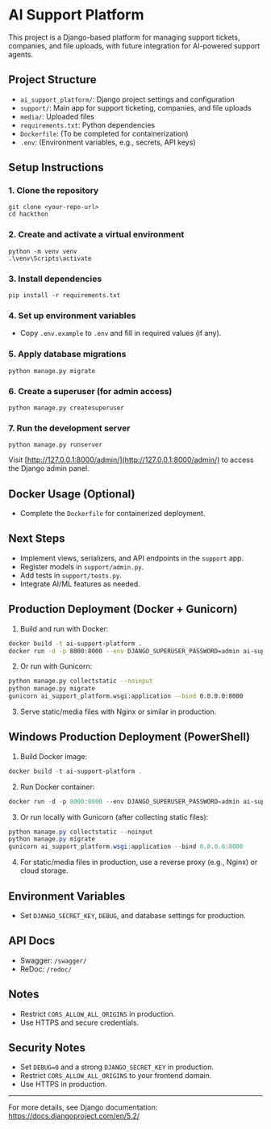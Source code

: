 # AI Support Platform

This project is a Django-based platform for managing support tickets, companies, and file uploads, with future integration for AI-powered support agents.

## Project Structure
- `ai_support_platform/`: Django project settings and configuration
- `support/`: Main app for support ticketing, companies, and file uploads
- `media/`: Uploaded files
- `requirements.txt`: Python dependencies
- `Dockerfile`: (To be completed for containerization)
- `.env`: (Environment variables, e.g., secrets, API keys)

## Setup Instructions

### 1. Clone the repository
```
git clone <your-repo-url>
cd hackthon
```

### 2. Create and activate a virtual environment
```
python -m venv venv
.\venv\Scripts\activate
```

### 3. Install dependencies
```
pip install -r requirements.txt
```

### 4. Set up environment variables
- Copy `.env.example` to `.env` and fill in required values (if any).

### 5. Apply database migrations
```
python manage.py migrate
```

### 6. Create a superuser (for admin access)
```
python manage.py createsuperuser
```

### 7. Run the development server
```
python manage.py runserver
```

Visit [http://127.0.0.1:8000/admin/](http://127.0.0.1:8000/admin/) to access the Django admin panel.

## Docker Usage (Optional)
- Complete the `Dockerfile` for containerized deployment.

## Next Steps
- Implement views, serializers, and API endpoints in the `support` app.
- Register models in `support/admin.py`.
- Add tests in `support/tests.py`.
- Integrate AI/ML features as needed.

## Production Deployment (Docker + Gunicorn)

1. Build and run with Docker:
```sh
docker build -t ai-support-platform .
docker run -d -p 8000:8000 --env DJANGO_SUPERUSER_PASSWORD=admin ai-support-platform
```

2. Or run with Gunicorn:
```sh
python manage.py collectstatic --noinput
python manage.py migrate
gunicorn ai_support_platform.wsgi:application --bind 0.0.0.0:8000
```

3. Serve static/media files with Nginx or similar in production.

## Windows Production Deployment (PowerShell)

1. Build Docker image:
```powershell
docker build -t ai-support-platform .
```
2. Run Docker container:
```powershell
docker run -d -p 8000:8000 --env DJANGO_SUPERUSER_PASSWORD=admin ai-support-platform
```
3. Or run locally with Gunicorn (after collecting static files):
```powershell
python manage.py collectstatic --noinput
python manage.py migrate
gunicorn ai_support_platform.wsgi:application --bind 0.0.0.0:8000
```
4. For static/media files in production, use a reverse proxy (e.g., Nginx) or cloud storage.

## Environment Variables
- Set `DJANGO_SECRET_KEY`, `DEBUG`, and database settings for production.

## API Docs
- Swagger: `/swagger/`
- ReDoc: `/redoc/`

## Notes
- Restrict `CORS_ALLOW_ALL_ORIGINS` in production.
- Use HTTPS and secure credentials.

## Security Notes
- Set `DEBUG=0` and a strong `DJANGO_SECRET_KEY` in production.
- Restrict `CORS_ALLOW_ALL_ORIGINS` to your frontend domain.
- Use HTTPS in production.

---

For more details, see Django documentation: https://docs.djangoproject.com/en/5.2/

